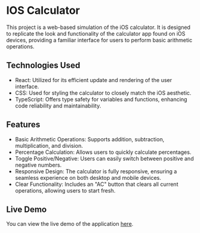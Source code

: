 # IOS Calculator

This project is a web-based simulation of the iOS calculator. It is designed to replicate the look and functionality of the calculator app found on iOS devices, providing a familiar interface for users to perform basic arithmetic operations.

## Technologies Used

- React: Utilized for its efficient update and rendering of the user interface.
- CSS: Used for styling the calculator to closely match the iOS aesthetic.
- TypeScript: Offers type safety for variables and functions, enhancing code reliability and maintainability.

## Features

- Basic Arithmetic Operations: Supports addition, subtraction, multiplication, and division.
- Percentage Calculation: Allows users to quickly calculate percentages.
- Toggle Positive/Negative: Users can easily switch between positive and negative numbers.
- Responsive Design: The calculator is fully responsive, ensuring a seamless experience on both desktop and mobile devices.
- Clear Functionality: Includes an "AC" button that clears all current operations, allowing users to start fresh.

## Live Demo

You can view the live demo of the application [here](https://ios-calculator-react.netlify.app/).
